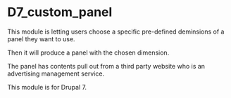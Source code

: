 # D7_custom_panel

This module is letting users choose a specific pre-defined deminsions of a panel they want to use.

Then it will produce a panel with the chosen dimension.

The panel has contents pull out from a third party website who is an advertising management service.

This module is for Drupal 7.
